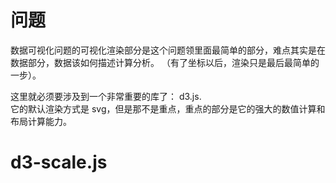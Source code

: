 
# 问题
数据可视化问题的可视化渲染部分是这个问题领里面最简单的部分，难点其实是在数据部分，数据该如何描述计算分析。
（有了坐标以后，渲染只是最后最简单的一步）。

这里就必须要涉及到一个非常重要的库了： d3.js.  
它的默认渲染方式是 svg，但是那不是重点，重点的部分是它的强大的数值计算和布局计算能力。



# d3-scale.js



